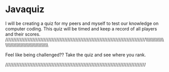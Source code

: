# Javaquiz

I will be creating a quiz for my peers and myself to test our knowledge on computer coding. This quiz will be timed and keep a record of all players and their scores.
////////////////////////////////////////////////////////////////////////////////////////\\\\\\\\\\\\\\\\\\\\\\\\\\\\\\\\\\\\\\\\\\\\\\\\\\\\\\\\\\\\\\\\\\\\\\\\\\\\\\\\\\\\\\\\

Feel like being challenged?? Take the quiz and see where you rank.

////////////////////////////////////////////////////////////////////////////////////////